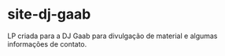 # site-dj-gaab
LP criada para a DJ Gaab para divulgação de material e algumas informações de contato.

